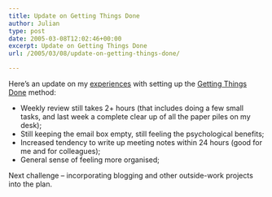 ```yaml
---
title: Update on Getting Things Done
author: Julian
type: post
date: 2005-03-08T12:02:46+00:00
excerpt: Update on Getting Things Done
url: /2005/03/08/update-on-getting-things-done/

---
```

Here&#8217;s an update on my [experiences][1] with setting up the [Getting Things Done][2] method:

  * Weekly review still takes 2+ hours (that includes doing a few small tasks, and last week a complete clear up of all the paper piles on my desk);
  * Still keeping the email box empty, still feeling the psychological benefits;
  * Increased tendency to write up meeting notes within 24 hours (good for me and for colleagues);
  * General sense of feeling more organised;

Next challenge &#8211; incorporating blogging and other outside-work projects into the plan.

 [1]: https://www.synesthesia.co.uk/blog/archives/2005/02/28/getting-things-done/
 [2]: https://www.amazon.co.uk/exec/obidos/redirect?tag=fivegocrazyinmid%26link_code=xm2%26camp=2025%26creative=165953%26path=https://www.amazon.co.uk/gp/redirect.html%253fASIN=0749922648%2526location=/o/ASIN/0749922648%25253FSubscriptionId=0EMV44A9A5YT1RVDGZ82
